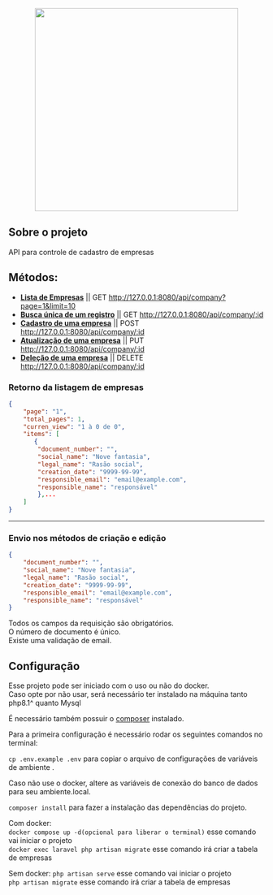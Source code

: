<p align="center"><a href="https://laravel.com" target="_blank"><img src="https://raw.githubusercontent.com/laravel/art/master/logo-lockup/5%20SVG/2%20CMYK/1%20Full%20Color/laravel-logolockup-cmyk-red.svg" width="400"></a></p>

</p>

## Sobre o projeto

API para controle de cadastro de empresas

## Métodos:

-   **[Lista de Empresas]('http://127.0.0.1:8080/api/company?page=1&limit=10')**
    || GET http://127.0.0.1:8080/api/company?page=1&limit=10
-   **[Busca única de um registro]('http://127.0.0.1:8080/api/company/:id')**
    || GET http://127.0.0.1:8080/api/company/:id
-   **[Cadastro de uma empresa]('http://127.0.0.1:8080/api/company/:id')**
    || POST http://127.0.0.1:8080/api/company/:id
-   **[Atualização de uma empresa]('http://127.0.0.1:8080/api/company/:id')**
    || PUT http://127.0.0.1:8080/api/company/:id
-   **[Deleção de uma empresa]('http://127.0.0.1:8080/api/company/:id')**
    || DELETE http://127.0.0.1:8080/api/company/:id

### Retorno da listagem de empresas

```json
{
    "page": "1",
    "total_pages": 1,
    "curren_view": "1 à 0 de 0",
    "items": [
       {
        "document_number": "",
        "social_name": "Nove fantasia",
        "legal_name": "Rasão social",
        "creation_date": "9999-99-99",
        "responsible_email": "email@example.com",
        "responsible_name": "responsável"
        },...
    ]
}
```

---

### Envio nos métodos de criação e edição

```json
{
    "document_number": "",
    "social_name": "Nove fantasia",
    "legal_name": "Rasão social",
    "creation_date": "9999-99-99",
    "responsible_email": "email@example.com",
    "responsible_name": "responsável"
}
```

Todos os campos da requisição são obrigatórios.\
O número de documento é único.\
Existe uma validação de email.

## Configuração

Esse projeto pode ser iniciado com o uso ou não do docker.\
Caso opte por não usar, será necessário ter instalado na máquina tanto php8.1^ quanto Mysql

É necessário também possuir o [composer](https://getcomposer.org) instalado.

Para a primeira configuração é necessário rodar os seguintes comandos no terminal:

`cp .env.example .env` para copiar o arquivo de configurações de variáveis de ambiente .

Caso não use o docker, altere as variáveis de conexão do banco de dados para seu ambiente.local.

`composer install` para fazer a instalação das dependências do projeto.

Com docker: \
`docker compose up -d(opcional para liberar o terminal)` esse comando vai iniciar o projeto\
`docker exec laravel php artisan migrate` esse comando irá criar a tabela de empresas

Sem docker:
`php artisan serve` esse comando vai iniciar o projeto\
`php artisan migrate` esse comando irá criar a tabela de empresas
